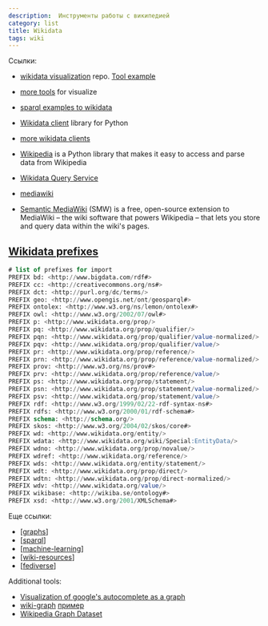 ```yaml
---
description:  Инструменты работы с википедией
category: list
title: Wikidata
tags: wiki
---
```


Ссылки:

- [wikidata visualization](https://github.com/stevenliuyi/wikidata-visualization) repo. [Tool example](https://dataviz.toolforge.org/)
- [more tools](https://www.wikidata.org/wiki/Wikidata:Tools/Visualize_data) for visualize
- [sparql examples to wikidata](https://www.wikidata.org/wiki/Wikidata:SPARQL_query_service/queries/examples)
- [Wikidata client](https://github.com/dahlia/wikidata) library for Python
- [more wikidata clients](https://www.wikidata.org/wiki/Wikidata:Tools/For_programmers)

- [Wikipedia](https://github.com/goldsmith/Wikipedia) is a Python library that makes it easy to access and parse data from Wikipedia
- [Wikidata Query Service](https://query.wikidata.org/)

- [mediawiki](https://www.mediawiki.org/wiki/MediaWiki)
- [Semantic MediaWiki](https://www.semantic-mediawiki.org/wiki/Semantic_MediaWiki) (SMW) is a free, open-source ex­ten­sion to MediaWiki – the wiki soft­ware that pow­ers Wikipedia – that lets you store and query data with­in the wiki's pages.

## [Wikidata prefixes](https://www.wikidata.org/wiki/EntitySchema:E49)

```sql
# list of prefixes for import
PREFIX bd: <http://www.bigdata.com/rdf#>
PREFIX cc: <http://creativecommons.org/ns#>
PREFIX dct: <http://purl.org/dc/terms/>
PREFIX geo: <http://www.opengis.net/ont/geosparql#>
PREFIX ontolex: <http://www.w3.org/ns/lemon/ontolex#>
PREFIX owl: <http://www.w3.org/2002/07/owl#>
PREFIX p: <http://www.wikidata.org/prop/>
PREFIX pq: <http://www.wikidata.org/prop/qualifier/>
PREFIX pqn: <http://www.wikidata.org/prop/qualifier/value-normalized/>
PREFIX pqv: <http://www.wikidata.org/prop/qualifier/value/>
PREFIX pr: <http://www.wikidata.org/prop/reference/>
PREFIX prn: <http://www.wikidata.org/prop/reference/value-normalized/>
PREFIX prov: <http://www.w3.org/ns/prov#>
PREFIX prv: <http://www.wikidata.org/prop/reference/value/>
PREFIX ps: <http://www.wikidata.org/prop/statement/>
PREFIX psn: <http://www.wikidata.org/prop/statement/value-normalized/>
PREFIX psv: <http://www.wikidata.org/prop/statement/value/>
PREFIX rdf: <http://www.w3.org/1999/02/22-rdf-syntax-ns#>
PREFIX rdfs: <http://www.w3.org/2000/01/rdf-schema#>
PREFIX schema: <http://schema.org/>
PREFIX skos: <http://www.w3.org/2004/02/skos/core#>
PREFIX wd: <http://www.wikidata.org/entity/>
PREFIX wdata: <http://www.wikidata.org/wiki/Special:EntityData/>
PREFIX wdno: <http://www.wikidata.org/prop/novalue/>
PREFIX wdref: <http://www.wikidata.org/reference/>
PREFIX wds: <http://www.wikidata.org/entity/statement/>
PREFIX wdt: <http://www.wikidata.org/prop/direct/>
PREFIX wdtn: <http://www.wikidata.org/prop/direct-normalized/>
PREFIX wdv: <http://www.wikidata.org/value/>
PREFIX wikibase: <http://wikiba.se/ontology#>
PREFIX xsd: <http://www.w3.org/2001/XMLSchema#>
```

Еще ссылки:

- [[graphs]]
- [[sparql]]
- [[machine-learning]]
- [[wiki-resources]]
- [[fediverse]]

Additional tools:

- [Visualization of google's autocomplete as a graph](https://github.com/anvaka/vs)
- [wiki-graph](https://github.com/blinpete/wiki-graph) [пример](https://blinpete.github.io/wiki-graph/?lang=ru&wordle=&query=)
- [Wikipedia Graph Dataset](https://blog.miz.space/research/2019/06/05/wikipedia-graph-dataset-neo4j-mongodb-time-series-networks/)

[//begin]: # "Autogenerated link references for markdown compatibility"
[graphs]: graphs "Machine learning with graphs"
[sparql]: ../notes/sparql "SPARQL"
[machine-learning]: machine-learning "Алгоритмы машинного обучения"
[wiki-resources]: ../notes/wiki-resources "Wiki resources"
[fediverse]: ../notes/fediverse "Fediverse"
[//end]: # "Autogenerated link references"